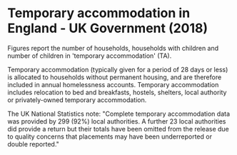 # Temporary accommodation in England - UK Government (2018)

Figures report the number of households, households with children and number of children in 'temporary accommodation' (TA).

Temporary accommodation (typically given for a period of 28 days or less) is allocated to households without permanent housing, and are therefore included in annual homelessness accounts. Temporary accommodation includes relocation to bed and breakfasts, hostels, shelters, local authority or privately-owned temporary accommodation.

The UK National Statistics note: "Complete temporary accommodation data was provided by 299 (92%) local authorities. A further 23 local authorities did provide a return but their totals have been omitted from the release due to quality concerns that placements may have been underreported or double reported."